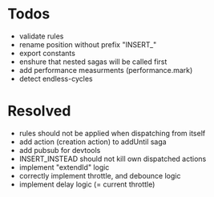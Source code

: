 
# Todos

- validate rules
- rename position without prefix "INSERT_"
- export constants
- enshure that nested sagas will be called first
- add performance measurments (performance.mark)
- detect endless-cycles

# Resolved

- rules should not be applied when dispatching from itself
- add action (creation action) to addUntil saga
- add pubsub for devtools
- INSERT_INSTEAD should not kill own dispatched actions
- implement "extendId" logic
- correctly implement throttle, and debounce logic
- implement delay logic (= current throttle)